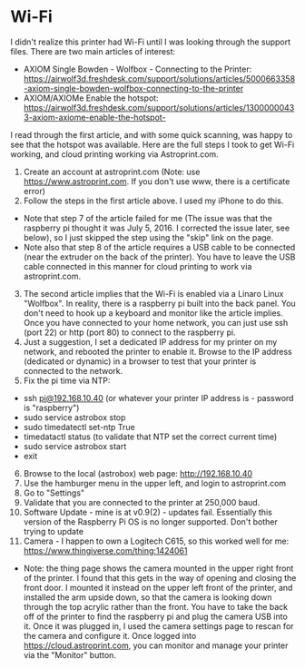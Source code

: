# Wi-Fi

I didn't realize this printer had Wi-Fi until I was looking through the support files. There are two main articles of interest:

- AXIOM Single Bowden - Wolfbox - Connecting to the Printer: https://airwolf3d.freshdesk.com/support/solutions/articles/5000663358-axiom-single-bowden-wolfbox-connecting-to-the-printer
- AXIOM/AXIOMe Enable the hotspot: https://airwolf3d.freshdesk.com/support/solutions/articles/13000000433-axiom-axiome-enable-the-hotspot-

I read through the first article, and with some quick scanning, was happy to see that the hotspot was available. Here are the full steps I took to get Wi-Fi working, and cloud printing working via Astroprint.com.

1. Create an account at astroprint.com (Note: use https://www.astroprint.com. If you don't use www, there is a certificate error)
2. Follow the steps in the first article above. I used my iPhone to do this.
- Note that step 7 of the article failed for me (The issue was that the raspberry pi thought it was July 5, 2016. I corrected the issue later, see below), so I just skipped the step using the "skip" link on the page.
- Note also that step 8 of the article requires a USB cable to be connected (near the extruder on the back of the printer). You have to leave the USB cable connected in this manner for cloud printing to work via astroprint.com.
3. The second article implies that the Wi-Fi is enabled via a Linaro Linux "Wolfbox". In reality, there is a raspberry pi built into the back panel. You don't need to hook up a keyboard and monitor like the article implies. Once you have connected to your home network, you can just use ssh (port 22) or http (port 80) to connect to the raspberry pi.
4. Just a suggestion, I set a dedicated IP address for my printer on my network, and rebooted the printer to enable it. Browse to the IP address (dedicated or dynamic) in a browser to test that your printer is connected to the network.
5. Fix the pi time via NTP:
- ssh pi@192.168.10.40 (or whatever your printer IP address is - password is "raspberry")
- sudo service astrobox stop
- sudo timedatectl set-ntp True
- timedatactl status (to validate that NTP set the correct current time)
- sudo service astrobox start
- exit
6. Browse to the local (astrobox) web page: http://192.168.10.40
7. Use the hamburger menu in the upper left, and login to astroprint.com
8. Go to "Settings"
9. Validate that you are connected to the printer at 250,000 baud.
10. Software Update - mine is at v0.9(2) - updates fail. Essentially this version of the Raspberry Pi OS is no longer supported. Don't bother trying to update
11. Camera - I happen to own a Logitech C615, so this worked well for me: https://www.thingiverse.com/thing:1424061
- Note: the thing page shows the camera mounted in the upper right front of the printer. I found that this gets in the way of opening and closing the front door. I mounted it instead on the upper left front of the printer, and installed the arm upside down, so that the camera is looking down through the top acrylic rather than the front. You have to take the back off of the printer to find the raspberry pi and plug the camera USB into it. Once it was plugged in, I used the camera settings page to rescan for the camera and configure it.
Once logged into https://cloud.astroprint.com, you can monitor and manage your printer via the "Monitor" button.
